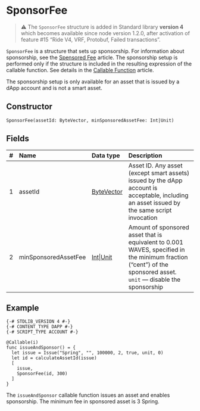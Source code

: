 # SponsorFee

> :warning: The `SponsorFee` structure is added in Standard library **version 4** which becomes available since node version 1.2.0, after activation of feature #15 “Ride V4, VRF, Protobuf, Failed transactions”.

`SponsorFee` is a structure that sets up sponsorship. For information about sponsorship, see the [Spensored Fee](/en/blockchain/waves-protocol/sponsored-fee) article. The sponsorship setup is performed only if the structure is included in the resulting expression of the callable function. See details in the [Callable Function](/en/ride/functions/callable-function) article.

The sponsorship setup is only available for an asset that is issued by a dApp account and is not a smart asset.

## Constructor

```ride
SponsorFee(assetId: ByteVector, minSponsoredAssetFee: Int|Unit)
```

## Fields

| # | Name | Data type | Description |
| :--- | :--- | :--- | :--- |
| 1 | assetId | [ByteVector](/en/ride/data-types/byte-vector) | Asset ID. Any asset (except smart assets) issued by the dApp account is acceptable, including an asset issued by the same script invocation |
| 2 | minSponsoredAssetFee | [Int](/en/ride/data-types/int)&#124;[Unit](/en/ride/data-types/unit) | Amount of sponsored asset that is equivalent to 0.001 WAVES, specified in the minimum fraction (“cent”) of the sponsored asset.<br>`unit` — disable the sponsorship |

## Example

```
{-# STDLIB_VERSION 4 #-}
{-# CONTENT_TYPE DAPP #-}
{-# SCRIPT_TYPE ACCOUNT #-}
  
@Callable(i)
func issueAndSponsor() = {
  let issue = Issue("Spring", "", 100000, 2, true, unit, 0)
  let id = calculateAssetId(issue)
  [
    issue,
    SponsorFee(id, 300)
  ]
}
```

The `issueAndSponsor` callable function issues an asset and enables sponsorship. The minimum fee in sponsored asset is 3 Spring.
